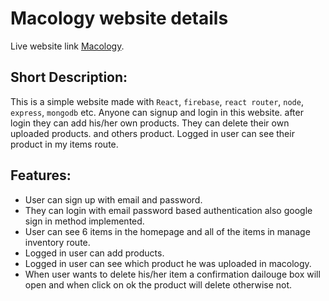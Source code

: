 # Macology website details

Live website link [Macology](https://macology-afc12.web.app/).

## Short Description: 
This is a simple website made with `React`, `firebase`, `react router`, `node`, `express`, `mongodb` etc. Anyone can signup and login in this website. after login they can add his/her own products. They  can delete their own uploaded products. and others product. Logged in user can see their product in my items route.

## Features: 
- User can sign up with email and password.
- They can login with email password based authentication also google sign in method implemented.
- User can see 6 items in the homepage and all of the items in manage inventory route.
- Logged in user can add products.
- Logged in user can see which product he was uploaded in macology.
- When user wants to delete his/her item a confirmation dailouge box will open and when click on ok the product will delete otherwise not.


